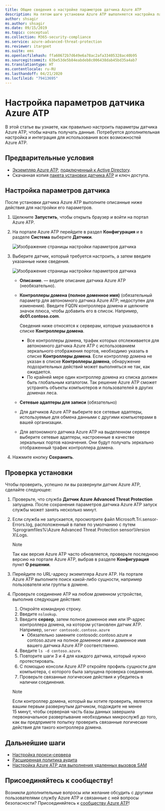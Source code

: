 ```yaml
---
title: Общие сведения о настройке параметров датчика Azure ATP
description: На пятом шаге установки Azure ATP выполняется настройка параметров для автономного датчика Azure ATP.
author: shsagir
ms.author: shsagir
ms.date: 09/15/2019
ms.topic: conceptual
ms.collection: M365-security-compliance
ms.service: azure-advanced-threat-protection
ms.reviewer: itargoet
ms.suite: ems
ms.openlocfilehash: ffa60672b7d649e6a78ac2afa33405328ac40b95
ms.sourcegitcommit: 63be53de5b84eabdeb8c006438dab45bd35a4ab7
ms.translationtype: HT
ms.contentlocale: ru-RU
ms.lasthandoff: 04/21/2020
ms.locfileid: "79413695"
---
```

# <a name="configure-azure-atp-sensor-settings"></a>Настройка параметров датчика Azure ATP

В этой статье вы узнаете, как правильно настроить параметры датчика Azure ATP, чтобы начать получать данные. Потребуется дополнительная настройка и интеграция для использования всех возможностей Azure ATP.  

## <a name="prerequisites"></a>Предварительные условия

- [Экземпляр Azure ATP](install-atp-step1.md), [подключенный к Active Directory](install-atp-step2.md).
- Скачанная копия [пакета установки датчика ATP](install-atp-step3.md) и ключ доступа.

## <a name="configure-sensor-settings"></a>Настройка параметров датчика

После установки датчика Azure ATP выполните описанные ниже действия для настройки его параметров.

1. Щелкните **Запустить**, чтобы открыть браузер и войти на портал Azure ATP.

1.  На портале Azure ATP перейдите в раздел **Конфигурация** и в разделе **Система** выберите **Датчики**.
   
    ![Изображение страницы настройки параметров датчика](media/atp-sensor-config.png)


1. Выберите датчик, который требуется настроить, а затем введите указанные ниже сведения.

   ![Изображение страницы настройки параметров датчика](media/atp-sensor-config-2.png)

   - **Описание**. — ведите описание датчика Azure ATP (необязательно).
   - **Контроллеры домена (полное доменное имя)** (обязательный параметр для автономного датчика Azure ATP; недоступен для изменения). Введите FQDN контроллера домена и щелкните значок плюса, чтобы добавить его в список. Например, **dc01.contoso.com**.

     Сведения ниже относятся к серверам, которые указываются в списке **Контроллеры домена**.
     - Все контроллеры домена, трафик которых отслеживается для автономного датчика Azure ATP с использованием зеркального отображения портов, необходимо указать в списке **Контроллеры домена**. Если контроллер домена не указан в списке **Контроллеры домена**, обнаружение подозрительных действий может выполняться не так, как ожидается.
     - По крайней мере один контроллер домена из списка должен быть глобальным каталогом. Так решение Azure ATP сможет устранять объекты компьютеров и пользователей в других доменах леса.

   - **Сетевые адаптеры для записи** (обязательно)
   
    - Для датчиков Azure ATP выберите все сетевые адаптеры, используемые для обмена данными с другими компьютерами в вашей организации.
    - Для автономного датчика Azure ATP на выделенном сервере выберите сетевые адаптеры, настроенные в качестве зеркальных портов назначения. Они будут получать зеркально отображенный трафик контроллера домена.

 
1. Нажмите кнопку **Сохранить**.


## <a name="validate-installations"></a>Проверка установки
Чтобы проверить, успешно ли вы развернули датчик Azure ATP, сделайте следующее:

1. Проверьте, что служба **Датчик Azure Advanced Threat Protection** запущена. После сохранения параметров датчика Azure ATP запуск службы может занять несколько минут.

1. Если служба не запускается, просмотрите файл Microsoft.Tri.sensor-Errors.log, расположенный в папке по умолчанию с путем %programfiles%\Azure Advanced Threat Protection sensor\Version X\Logs.
 
   >[!NOTE]
   > Так как версия Azure ATP часто обновляется, проверьте последнюю версию на портале Azure ATP, выбрав в разделе **Конфигурация** пункт **О решении**. 

1. Перейдите по URL-адресу экземпляра Azure ATP. На портале Azure ATP выполните поиск какой-либо сущности, например пользователя или группы в домене.

1. Проверьте соединение ATP на любом доменном устройстве, выполнив следующие действия:
    1. Откройте командную строку.
    1. Введите ```nslookup```.
    1. Введите **сервер**, затем полное доменное имя или IP-адрес контроллера домена, на котором установлен датчик ATP. Например, ```server contosodc.contoso.azure```
        - Обязательно замените contosodc.contoso.azure и contoso.azure на полное доменное имя и доменное имя вашего датчика Azure ATP соответственно.
    1. Введите ```ls -d contoso.azure```.
    1. Повторите шаги 3 и 4 для каждого датчика, который нужно протестировать.  
    1. С помощью консоли Azure ATP откройте профиль сущности для компьютера, с которого была запущена проверка соединения. 
    1. Проверьте связанные логические действия и убедитесь в наличии соединения. 

    > [!NOTE] 
    >Если контроллер домена, который вы хотите проверить, является вашим первым развернутым датчиком, подождите не менее 15 минут, чтобы серверная часть базы данных завершила первоначальное развертывание необходимых микрослужб до того, как вы предпримете попытку проверить связанные логические действия для такого контроллера домена.

## <a name="next-steps"></a>Дальнейшие шаги

- [Настройка прокси-сервера](configure-proxy.md)
- [Расширенная политика аудита](atp-advanced-audit-policy.md)
- [Настройка Azure ATP для выполнения удаленных вызовов SAM](install-atp-step8-samr.md)


## <a name="join-the-community"></a>Присоединяйтесь к сообществу!

Возникли дополнительные вопросы или желание обсудить с другими пользователями службу Azure ATP и связанные с ней вопросы безопасности? Присоединяйтесь к [сообществу Azure ATP](https://aka.ms/azureatpcommunity)!

